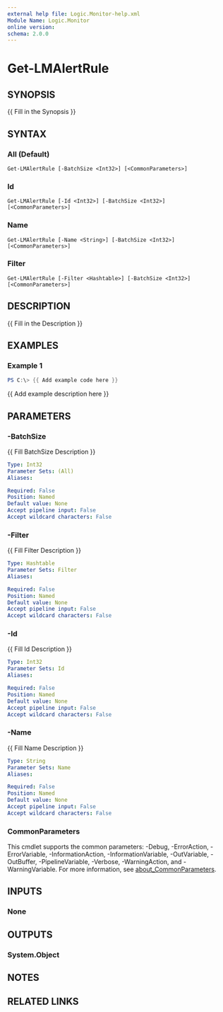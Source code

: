 ```yaml
---
external help file: Logic.Monitor-help.xml
Module Name: Logic.Monitor
online version:
schema: 2.0.0
---
```


# Get-LMAlertRule

## SYNOPSIS
{{ Fill in the Synopsis }}

## SYNTAX

### All (Default)
```
Get-LMAlertRule [-BatchSize <Int32>] [<CommonParameters>]
```

### Id
```
Get-LMAlertRule [-Id <Int32>] [-BatchSize <Int32>] [<CommonParameters>]
```

### Name
```
Get-LMAlertRule [-Name <String>] [-BatchSize <Int32>] [<CommonParameters>]
```

### Filter
```
Get-LMAlertRule [-Filter <Hashtable>] [-BatchSize <Int32>] [<CommonParameters>]
```

## DESCRIPTION
{{ Fill in the Description }}

## EXAMPLES

### Example 1
```powershell
PS C:\> {{ Add example code here }}
```

{{ Add example description here }}

## PARAMETERS

### -BatchSize
{{ Fill BatchSize Description }}

```yaml
Type: Int32
Parameter Sets: (All)
Aliases:

Required: False
Position: Named
Default value: None
Accept pipeline input: False
Accept wildcard characters: False
```

### -Filter
{{ Fill Filter Description }}

```yaml
Type: Hashtable
Parameter Sets: Filter
Aliases:

Required: False
Position: Named
Default value: None
Accept pipeline input: False
Accept wildcard characters: False
```

### -Id
{{ Fill Id Description }}

```yaml
Type: Int32
Parameter Sets: Id
Aliases:

Required: False
Position: Named
Default value: None
Accept pipeline input: False
Accept wildcard characters: False
```

### -Name
{{ Fill Name Description }}

```yaml
Type: String
Parameter Sets: Name
Aliases:

Required: False
Position: Named
Default value: None
Accept pipeline input: False
Accept wildcard characters: False
```

### CommonParameters
This cmdlet supports the common parameters: -Debug, -ErrorAction, -ErrorVariable, -InformationAction, -InformationVariable, -OutVariable, -OutBuffer, -PipelineVariable, -Verbose, -WarningAction, and -WarningVariable. For more information, see [about_CommonParameters](http://go.microsoft.com/fwlink/?LinkID=113216).

## INPUTS

### None
## OUTPUTS

### System.Object
## NOTES

## RELATED LINKS
